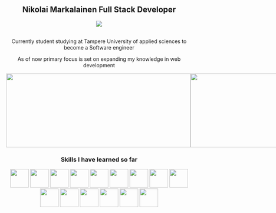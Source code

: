 <div>
  
  <div align="center">
    <h2>
      Nikolai Markalainen Full Stack Developer
    </h2>
    <a href="https://www.linkedin.com/in/nikolaimarkalainen/">
      <img src="https://img.shields.io/badge/linkedin-%230077B5.svg?style=for-the-badge&logo=linkedin" style="align-items:center;"></img>
    </a>
    <br></br>
    <p> Currently student studying at Tampere University of applied sciences to become a Software engineer </p>
    <p> As of now primary focus is set on expanding my knowledge in web development </p>
  </div>

  <div style="display:flex; justify-content: space-around; align-items:center;">
    <img src="https://github-readme-streak-stats.herokuapp.com/?user=nikolaimarkalainen&theme=onedark" width="500" height="200"></img>
    <img src="https://github-readme-stats-sigma-five.vercel.app/api/top-langs/?username=nikolaimarkalainen&theme=react&show_icons=true&layout=compact"          width="500" height="200" ></img>
  </div>

  <div align="center">
    <h3> Skills I have learned so far </h3>
    <img src="https://cdn.jsdelivr.net/gh/devicons/devicon/icons/docker/docker-original.svg" width="50" height="50"/>
    <img src="https://cdn.jsdelivr.net/gh/devicons/devicon/icons/eslint/eslint-original.svg" width="50" height="50"/>
    <img src="https://cdn.jsdelivr.net/gh/devicons/devicon/icons/graphql/graphql-plain.svg" width="50"/> 
    <img src="https://cdn.jsdelivr.net/gh/devicons/devicon/icons/javascript/javascript-original.svg" width="50" height="50"/>
    <img src="https://cdn.jsdelivr.net/gh/devicons/devicon/icons/react/react-original.svg" width="50" height="50"/>
    <img src="https://cdn.jsdelivr.net/gh/devicons/devicon/icons/redux/redux-original.svg" width="50" height="50"/>
    <img src="https://cdn.jsdelivr.net/gh/devicons/devicon/icons/typescript/typescript-original.svg" width="50" height="50"/>
    <img src="https://cdn.jsdelivr.net/gh/devicons/devicon/icons/linux/linux-original.svg" width="50" height="50"/>
    <img src="https://cdn.jsdelivr.net/gh/devicons/devicon/icons/mongodb/mongodb-original.svg" width="50" height="50"/>
    <img src="https://cdn.jsdelivr.net/gh/devicons/devicon/icons/mysql/mysql-original.svg" width="50" height="50"/>
    <img src="https://cdn.jsdelivr.net/gh/devicons/devicon/icons/nodejs/nodejs-original.svg" width="50" height="50"/>
    <img src="https://cdn.jsdelivr.net/gh/devicons/devicon/icons/jest/jest-plain.svg" width="50" height="50"/>
    <img src="https://cdn.jsdelivr.net/gh/devicons/devicon/icons/java/java-original.svg" width="50" height="50"/>
    <img src="https://cdn.jsdelivr.net/gh/devicons/devicon/icons/python/python-original.svg" width="50" height="50"/>
    <img src="https://cdn.jsdelivr.net/gh/devicons/devicon/icons/cplusplus/cplusplus-line.svg" width="50" height="50"/>

</div>
  
  
</div>
